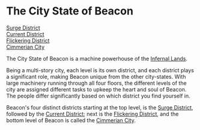 # The City State of Beacon
[Surge District](./Surge%20District/Surge%20District%20Overview.md)<br/>
[Current District](./Current%20District/Current%20District%20Overview.md)<br/>
[Flickering District](./Flickering%20District/Flickering%20District%20Overview.md)<br/>
[Cimmerian City](./Cimmerian%20City/Cimmerian%20City%20Overview.md)<br/>

The City State of Beacon is a machine powerhouse of the [Infernal Lands]().

Being a multi-story city, each level is its own district, and each district plays a significant role, making Beacon unique from the other city-states. With large machinery running through all four floors, the different levels of the city are assigned different tasks to upkeep the heart and soul of Beacon. The people differ significantly based on which district you find yourself in.

Beacon's four distinct districts starting at the top level, is the [Surge District](./Surge%20District/Surge%20District%20Overview.md), followed by the [Current District](./Current%20District/Current%20District%20Overview.md); next is the [Flickering District](./Flickering%20District/Flickering%20District%20Overview.md), and the bottom level of Beacon is called the [Cimmerian City](./Cimmerian%20City/Cimmerian%20City%20Overview.md).